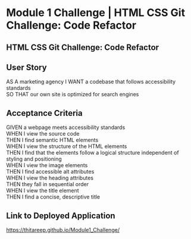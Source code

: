 # Module 1 Challenge | HTML CSS Git Challenge: Code Refactor

## HTML CSS Git Challenge: Code Refactor

## User Story
AS A marketing agency
I WANT a codebase that follows accessibility standards  
SO THAT our own site is optimized for search engines

## Acceptance Criteria

GIVEN a webpage meets accessibility standards  
WHEN I view the source code  
THEN I find semantic HTML elements  
WHEN I view the structure of the HTML elements  
THEN I find that the elements follow a logical structure independent of styling and positioning  
WHEN I view the image elements  
THEN I find accessible alt attributes  
WHEN I view the heading attributes  
THEN they fall in sequential order  
WHEN I view the title element  
THEN I find a concise, descriptive title  

## Link to Deployed Application
https://thitareep.github.io/Module1_Challenge/
